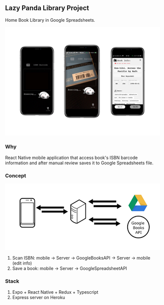 ## Lazy Panda Library Project
Home Book Library in Google Spreadsheets. 

![Employee data](/images/mockup.jpg?raw=true "mockup1")

### Why
React Native mobile application that access book's ISBN barcode information and after manual review saves it to Google Spreadsheets file.

### Concept
![Employee data](/images/image.png?raw=true "concept")

1. Scan ISBN: mobile -> Server -> GoogleBooksAPI -> Server -> mobile (edit info)
2. Save a book: mobile -> Server -> GoogleSpreadsheetAPI

### Stack
1. Expo + React Native + Redux + Typescript
2. Express server on Heroku